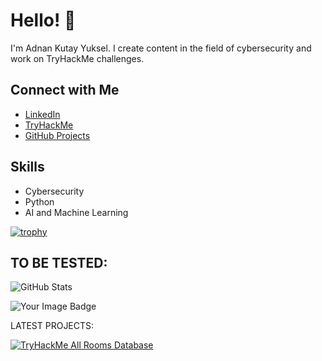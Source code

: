 # Hello! 👋

I'm Adnan Kutay Yuksel. I create content in the field of cybersecurity and work on TryHackMe challenges.

## Connect with Me
- [LinkedIn](https://linkedin.com/in/adnan-kutay-yuksel)
- [TryHackMe](https://tryhackme.com/r/p/akyuksel)
- [GitHub Projects](https://github.com/adnan-kutay-yuksel)

## Skills
- Cybersecurity
- Python
- AI and Machine Learning




<!-- [![trophy](https://github-profile-trophy.vercel.app/?username=adnan-kutay-yuksel&theme=matrix)](https://github.com/ryo-ma/github-profile-trophy) -->

[![trophy](https://github-profile-trophy.vercel.app/?username=adnan-kutay-yuksel&theme=matrix&row=3&column=3)](https://github.com/ryo-ma/github-profile-trophy)

<!--
**adnan-kutay-yuksel/adnan-kutay-yuksel** is a ✨ _special_ ✨ repository because its `README.md` (this file) appears on your GitHub profile.

Here are some ideas to get you started:

- 🔭 I’m currently working on ...
- 🌱 I’m currently learning ...
- 👯 I’m looking to collaborate on ...
- 🤔 I’m looking for help with ...
- 💬 Ask me about ...
- 📫 How to reach me: ...
- 😄 Pronouns: ...
- ⚡ Fun fact: ...
-->

TO BE TESTED:
-----------------------------------------------------------------------------------------------------------

<!-- [![Kutay's GitHub stats](https://github-readme-stats.vercel.app/api?username=adnan-kutay-yuksel)](https://github.com/anuraghazra/github-readme-stats) -->

![GitHub Stats](https://github-readme-stats.vercel.app/api?username=adnan-kutay-yuksel&show_icons=true&theme=merko)

<!--  <iframe src="https://tryhackme.com/api/v2/badges/public-profile?userPublicId=1348691" style='border:none;'></iframe> -->

<img src="https://tryhackme-badges.s3.amazonaws.com/akyuksel.png" alt="Your Image Badge" />


LATEST PROJECTS:


[![TryHackMe All Rooms Database](https://github-readme-stats.vercel.app/api/pin/?username=adnan-kutay-yuksel&repo=tryhackme-all-rooms-database&theme=dark
)](https://github.com/adnan-kutay-yuksel/tryhackme-all-rooms-database/blob/0V0.0branch/README.md)






